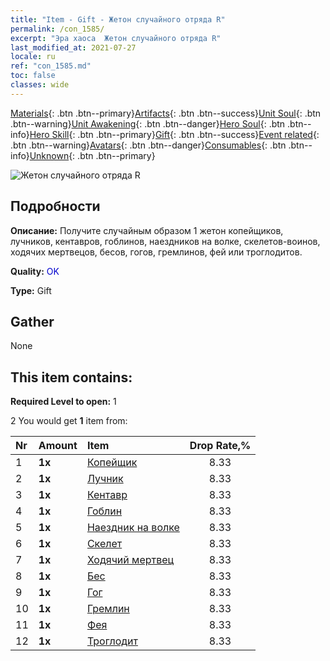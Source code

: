 ```yaml
---
title: "Item - Gift - Жетон случайного отряда R"
permalink: /con_1585/
excerpt: "Эра хаоса  Жетон случайного отряда R"
last_modified_at: 2021-07-27
locale: ru
ref: "con_1585.md"
toc: false
classes: wide
---
```

 [Materials](/ItemsRU/){: .btn .btn--primary}[Artifacts](/ItemsRU/Artifacts/){: .btn .btn--success}[Unit Soul](/ItemsRU/UnitSoul/){: .btn .btn--warning}[Unit Awakening](/ItemsRU/UnitAwakening/){: .btn .btn--danger}[Hero Soul](/ItemsRU/HeroSoul/){: .btn .btn--info}[Hero Skill](/ItemsRU/HeroSkill/){: .btn .btn--primary}[Gift](/ItemsRU/Gift/){: .btn .btn--success}[Event related](/ItemsRU/Events/){: .btn .btn--warning}[Avatars](/ItemsRU/Avatars/){: .btn .btn--danger}[Consumables](/ItemsRU/Consumables/){: .btn .btn--info}[Unknown](/ItemsRU/Unknown/){: .btn .btn--primary}

 ![Жетон случайного отряда R](/images/t/i_907200.png)

## Подробности
 **Описание:** Получите случайным образом 1 жетон копейщиков, лучников, кентавров, гоблинов, наездников на волке, скелетов-воинов, ходячих мертвецов, бесов, гогов, гремлинов, фей или троглодитов.

 **Quality:** <span style="color: #0000CD">OK</span>

 **Type:** Gift

## Gather

  None

## This item contains:

 **Required Level to open:** 1

 2 You would get **1** item  from:

  | Nr | Amount |     Item    | Drop Rate,% |
  |:---|:-------|:------------|:---------:|
  | 1 |  **1x** | [Копейщик](/ItemsRU/unt_190/) | 8.33 | 
  | 2 |  **1x** | [Лучник](/ItemsRU/unt_191/) | 8.33 | 
  | 3 |  **1x** | [Кентавр](/ItemsRU/unt_199/) | 8.33 | 
  | 4 |  **1x** | [Гоблин](/ItemsRU/unt_217/) | 8.33 | 
  | 5 |  **1x** | [Наездник на волке](/ItemsRU/unt_218/) | 8.33 | 
  | 6 |  **1x** | [Скелет](/ItemsRU/unt_208/) | 8.33 | 
  | 7 |  **1x** | [Ходячий мертвец](/ItemsRU/unt_209/) | 8.33 | 
  | 8 |  **1x** | [Бес](/ItemsRU/unt_226/) | 8.33 | 
  | 9 |  **1x** | [Гог](/ItemsRU/unt_227/) | 8.33 | 
  | 10 |  **1x** | [Гремлин](/ItemsRU/unt_235/) | 8.33 | 
  | 11 |  **1x** | [Фея](/ItemsRU/unt_262/) | 8.33 | 
  | 12 |  **1x** | [Троглодит](/ItemsRU/unt_244/) | 8.33 | 
